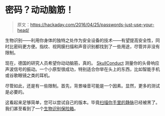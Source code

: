 # 密码？动动脑筋！

> 原文：<https://hackaday.com/2016/04/25/passwords-just-use-your-head/>

生物识别——利用你身体的独特之处作为安全设备的技术——有望提高安全性，同时比密码更方便。指纹、视网膜扫描和声音识别都找到了一些用途，尽管并非没有限制。

现在，德国的研究人员希望你动动脑筋，真的。 [SkullConduct](https://perceptual.mpi-inf.mpg.de/files/2016/01/schneegass16_chi.pdf) 测量你的头骨响应声波信号的振动。一个小原型很成功，特别适合你举在头上的东西，比如智能手机或谷歌眼镜之类的耳机。

尽管如此，还是有一些限制。首先，背景噪音可能是一个因素。显然，更多的测试是必要的。

这看起来足够简单，您可以尝试自己的版本。毕竟[扫描你手里的静脉](http://hackaday.com/2015/09/20/getting-biometrics-in-hand/)已经被黑了。我们甚至看到了一个[生物识别保险箱](http://hackaday.com/2010/10/05/cheaper-biometric-gun-safe/)。